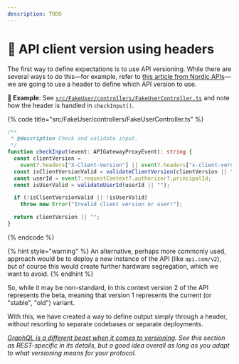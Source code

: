 ```yaml
---
description: TODO
---
```


# 📂 API client version using headers

The first way to define expectations is to use API versioning. While there are several ways to do this—for example, refer to [this article from Nordic APIs](https://nordicapis.com/everything-you-need-to-know-about-api-versioning/)—we are going to use a header to define which API version to use.

**🎯 Example**: See [`src/FakeUser/controllers/FakeUserController.ts`](https://github.com/mikaelvesavuori/better-apis-workshop/blob/main/src/FakeUser/controllers/FakeUserController.ts) and note how the header is handled in `checkInput()`.

{% code title="src/FakeUser/controllers/FakeUserController.ts" %}
```typescript
/**
 * @description Check and validate input.
 */
function checkInput(event: APIGatewayProxyEvent): string {
  const clientVersion =
    event?.headers["X-Client-Version"] || event?.headers["x-client-version"];
  const isClientVersionValid = validateClientVersion(clientVersion || "");
  const userId = event?.requestContext?.authorizer?.principalId;
  const isUserValid = validateUserId(userId || "");

  if (!isClientVersionValid || !isUserValid)
    throw new Error("Invalid client version or user!");

  return clientVersion || "";
}
```
{% endcode %}

{% hint style="warning" %}
An alternative, perhaps more commonly used, approach would be to deploy a new instance of the API (like `api.com/v2`), but of course this would create further hardware segregation, which we want to avoid.
{% endhint %}

So, while it may be non-standard, in this context version 2 of the API represents the beta, meaning that version 1 represents the current (or "stable", "old") variant.

With this, we have created a way to define output simply through a header, without resorting to separate codebases or separate deployments.

[_GraphQL is a different beast when it comes to versioning_](https://graphql.org/learn/best-practices/#versioning)_. See this section as REST-specific in its details, but a good idea overall as long as you adapt to what versioning means for your protocol._
